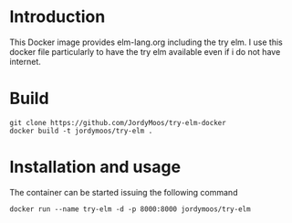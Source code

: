 # Introduction

This Docker image provides elm-lang.org including the try elm.
I use this docker file particularly to have the try elm available even if i do not have internet.

# Build

```
git clone https://github.com/JordyMoos/try-elm-docker
docker build -t jordymoos/try-elm .
```

# Installation and usage

The container can be started issuing the following command

```
docker run --name try-elm -d -p 8000:8000 jordymoos/try-elm
```
